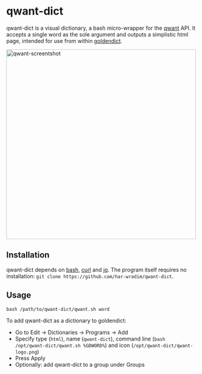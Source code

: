 qwant-dict
==========

qwant-dict is a visual dictionary, a bash micro-wrapper for the [qwant](http://qwant.com/) API. It accepts a single word as the sole argument and outputs a simplistic html page, intended for use from within [goldendict](https://github.com/goldendict/goldendict).

<img alt="qwant-screentshot" src="https://user-images.githubusercontent.com/2794008/35472684-59b6b10c-037c-11e8-8143-0dfc25178258.png" width="500">

Installation
------------

qwant-dict depends on [bash](https://www.gnu.org/software/bash/), [curl](https://curl.haxx.se/) and [jq](https://stedolan.github.io/jq/). The program itself requires no installation: `git clone https://github.com/har-wradim/qwant-dict`.

Usage
-----

`bash /path/to/qwant-dict/qwant.sh word`

To add qwant-dict as a dictionary to goldendict:

* Go to Edit → Dictionaries → Programs → Add
* Specify type (`html`), name (`qwant-dict`), command line (`bash /opt/qwant-dict/qwant.sh %GDWORD%`) and icon (`/opt/qwant-dict/qwant-logo.png`)
* Press Apply
* Optionally: add qwant-dict to a group under Groups
